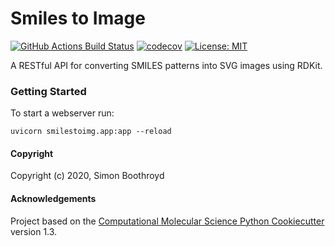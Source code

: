 Smiles to Image
===============
[//]: # (Badges)
[![GitHub Actions Build Status](https://github.com/simonboothroyd/smilestoimg/workflows/ci/badge.svg)](https://github.com/simonboothroyd/smilestoimg/actions?query=branch%3Amaster+workflow%3Aci)
[![codecov](https://codecov.io/gh/simonboothroyd/smilestoimg/branch/master/graph/badge.svg)](https://codecov.io/gh/simonboothroyd/smilestoimg/branch/master)
[![License: MIT](https://img.shields.io/badge/License-MIT-yellow.svg)](https://opensource.org/licenses/MIT)

A RESTful API for converting SMILES patterns into SVG images using RDKit.

### Getting Started

To start a webserver run:

```
uvicorn smilestoimg.app:app --reload
```

#### Copyright

Copyright (c) 2020, Simon Boothroyd

#### Acknowledgements
 
Project based on the 
[Computational Molecular Science Python Cookiecutter](https://github.com/molssi/cookiecutter-cms) version 1.3.
